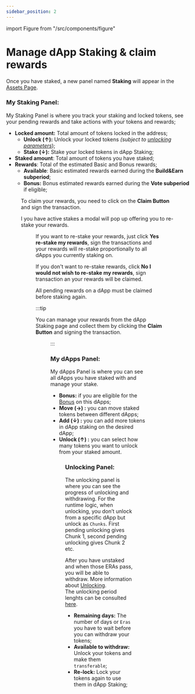 ```yaml
---
sidebar_position: 2
---
```


import Figure from "/src/components/figure"

# Manage dApp Staking & claim rewards

Once you have staked, a new panel named **Staking** will appear in the [Assets Page](https://portal.astar.network/astar/assets).

### My Staking Panel:

My Staking Panel is where you track your staking and locked tokens, see your pending rewards and take actions with your tokens and rewards;

- **Locked amount:** Total amount of tokens locked in the address;
  - **Unlock (↑):** Unlock your locked tokens _(subject to [unlocking parameters](/docs/use/dapp-staking/for-stakers/unstaking#overview)_);
  - **Stake (↓):** Stake your locked tokens in dApp Staking;
- **Staked amount**: Total amount of tokens you have staked;
- **Rewards**: Total of the estimated Basic and Bonus rewards;
  - **Available**: Basic estimated rewards earned during the **Build&Earn subperiod**;
  - **Bonus:** Bonus estimated rewards earned during the **Vote subperiod** if eligible;

<Figure src={require('/docs/use/dapp-staking/for-stakers/img/Staking_Panel_1.png').default } width="100%" />

To claim your rewards, you need to click on the **Claim Button** and sign the transaction.

I you have active stakes a modal will pop up offering you to re-stake your rewards.

<Figure src={require('/docs/use/dapp-staking/for-stakers/img/Re_Stake_Modal.png').default } />

If you want to re-stake your rewards, just click **Yes re-stake my rewards**, sign the transactions and your rewards will re-stake proportionally to all dApps you currently staking on.

If you don't want to re-stake rewards, click **No I would not wish to re-stake my rewards**, sign transaction an your rewards will be claimed.

All pending rewards on a dApp must be claimed before staking again.

:::tip

You can manage your rewards from the dApp Staking page and collect them by clicking the **Claim Button** and signing the transaction.

<Figure src={require('/docs/use/dapp-staking/for-stakers/img/Claiming_Rewards.png').default } width="100%" />

:::

### My dApps Panel:

My dApps Panel is where you can see all dApps you have staked with and manage your stake.

- **Bonus:** if you are eligible for the [Bonus](/docs/use/dapp-staking/for-stakers/#bonus-staking-rewards) on this dApps;
- **Move (→) :** you can move staked tokens between different dApps;
- **Add (↓) :** you can add more tokens in dApp staking on the desired dApp;
- **Unlock (↑) :** you can select how many tokens you want to unlock from your staked amount.

<Figure src={require('/docs/use/dapp-staking/for-stakers/img/MydApps_Panel_1.png').default } width="100%" />

### Unlocking Panel:

The unlocking panel is where you can see the progress of unlocking and withdrawing.
For the runtime logic, when unlocking, you don’t unlock from a specific dApp but unlock as `Chunks`. First pending unlocking gives Chunk 1, second pending unlocking gives Chunk 2 etc.

After you have unstaked and when those ERAs pass, you will be able to withdraw. More information about [Unlocking](/docs/use/dapp-staking/for-stakers/unstaking/).  
The unlocking period lenghts can be consulted [here](/docs/learn/dapp-staking/#parameters).

- **Remaining days:** The number of days or `Eras` you have to wait before you can withdraw your tokens;
- **Available to withdraw:** Unlock your tokens and make them `transferable`;
- **Re-lock:** Lock your tokens again to use them in dApp Staking;

<Figure src={require('/docs/use/dapp-staking/for-stakers/img/Unbonding_1.png').default } width="100%" />
